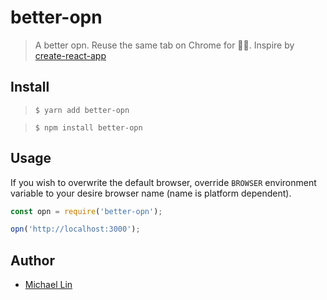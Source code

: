 # better-opn

> A better opn. Reuse the same tab on Chrome for 👨‍💻. Inspire by [create-react-app](https://github.com/facebook/create-react-app)

## Install

> `$ yarn add better-opn`

> `$ npm install better-opn`

## Usage

If you wish to overwrite the default browser, override `BROWSER` environment variable to your desire browser name (name is platform dependent).

```js
const opn = require('better-opn');

opn('http://localhost:3000');
```

## Author

- [Michael Lin](https://michaellin.me)
